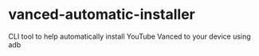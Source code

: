 # vanced-automatic-installer
CLI tool to help automatically install YouTube Vanced to your device using adb
